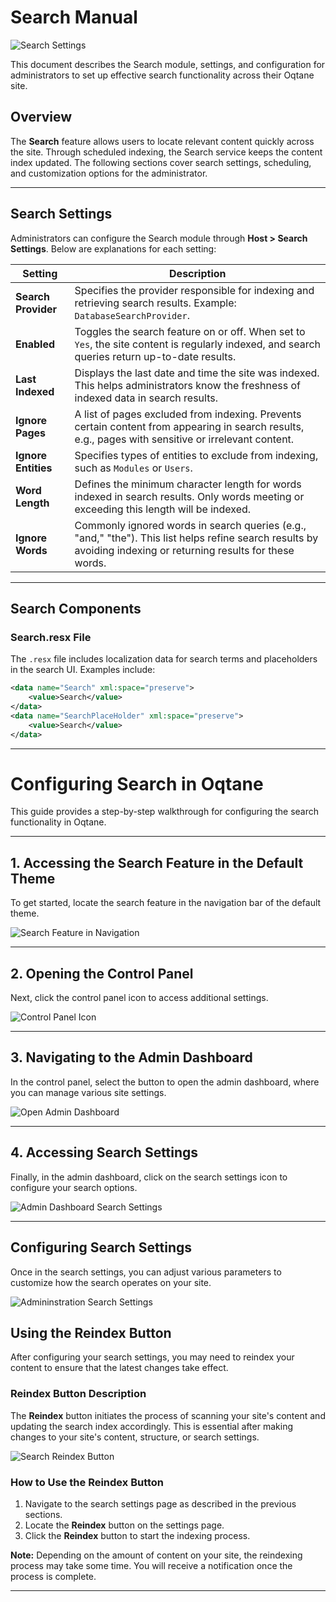 # Search Manual

![Search Settings](assets/search-settings.png)

This document describes the Search module, settings, and configuration for administrators to set up effective search functionality across their Oqtane site.

## Overview

The **Search** feature allows users to locate relevant content quickly across the site. Through scheduled indexing, the Search service keeps the content index updated. The following sections cover search settings, scheduling, and customization options for the administrator.

---

## Search Settings

Administrators can configure the Search module through **Host > Search Settings**. Below are explanations for each setting:

| **Setting**                | **Description**                                                                                                                                                                |
|----------------------------|--------------------------------------------------------------------------------------------------------------------------------------------------------------------------------|
| **Search Provider**        | Specifies the provider responsible for indexing and retrieving search results. Example: `DatabaseSearchProvider`.                                                              |
| **Enabled**                | Toggles the search feature on or off. When set to `Yes`, the site content is regularly indexed, and search queries return up-to-date results.                                  |
| **Last Indexed**           | Displays the last date and time the site was indexed. This helps administrators know the freshness of indexed data in search results.                                          |
| **Ignore Pages**           | A list of pages excluded from indexing. Prevents certain content from appearing in search results, e.g., pages with sensitive or irrelevant content.                           |
| **Ignore Entities**        | Specifies types of entities to exclude from indexing, such as `Modules` or `Users`.                                                                                            |
| **Word Length**            | Defines the minimum character length for words indexed in search results. Only words meeting or exceeding this length will be indexed.                                         |
| **Ignore Words**           | Commonly ignored words in search queries (e.g., "and," "the"). This list helps refine search results by avoiding indexing or returning results for these words.                |

---

## Search Components

### Search.resx File

The `.resx` file includes localization data for search terms and placeholders in the search UI. Examples include:

```xml
<data name="Search" xml:space="preserve">
    <value>Search</value>
</data>
<data name="SearchPlaceHolder" xml:space="preserve">
    <value>Search</value>
</data>
```
---

# Configuring Search in Oqtane

This guide provides a step-by-step walkthrough for configuring the search functionality in Oqtane.

---

## 1. Accessing the Search Feature in the Default Theme

To get started, locate the search feature in the navigation bar of the default theme.

![Search Feature in Navigation](assets/search-navigation-menu.png)

---

## 2. Opening the Control Panel

Next, click the control panel icon to access additional settings.

![Control Panel Icon](assets/control-panel-button.png)

---

## 3. Navigating to the Admin Dashboard

In the control panel, select the button to open the admin dashboard, where you can manage various site settings.

![Open Admin Dashboard](assets/control-panel-admin-dashboard-button.png)

---

## 4. Accessing Search Settings

Finally, in the admin dashboard, click on the search settings icon to configure your search options.

![Admin Dashboard Search Settings](assets/admin-dashboard-search-settings.png)

---

## Configuring Search Settings

Once in the search settings, you can adjust various parameters to customize how the search operates on your site.

![Admininstration Search Settings](assets/search-settings.png)

## Using the Reindex Button

After configuring your search settings, you may need to reindex your content to ensure that the latest changes take effect. 

### Reindex Button Description

The **Reindex** button initiates the process of scanning your site's content and updating the search index accordingly. This is essential after making changes to your site's content, structure, or search settings.

![Search Reindex Button](assets/search-settings-reindex-button.png)

### How to Use the Reindex Button

1. Navigate to the search settings page as described in the previous sections.
2. Locate the **Reindex** button on the settings page.
3. Click the **Reindex** button to start the indexing process.

**Note:** Depending on the amount of content on your site, the reindexing process may take some time. You will receive a notification once the process is complete.

---
